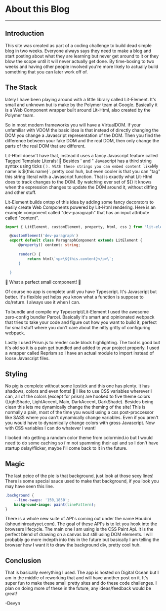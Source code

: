 # About this Blog
---
## Introduction

This site was created as part of a coding challenge to build dead simple blog in two weeks. Everyone always says they need to make a blog and start posting about what they are learning but never get around to it or they blow the scope until it will never actually get done. By time-boxing to two weeks and having other people involved you're more likely to actually build something that you can later work off of.

## The Stack

lately I have been playing around with a little library called Lit-Element. It's small and unknown but is make by the Polymer team at Google. Basically it is a Web Component wrapper built around Lit-Html, also created by the Polymer team. 

So in most modern frameworks you will have a VirtualDOM. If your unfamiliar with VDOM the basic idea is that instead of directly changing the DOM you change a Javascript representation of the DOM. Then you find the difference between your fake DOM and the real DOM, then only change the parts of the real DOM that are different.

Lit-Html doesn't have that, instead it uses a fancy Javascript feature called Tagged Template Literals! 🙌 Besides ' and " Javascript has a third string syntax using ticks ( ` ). With these strings you can embed content like `My name is ${this.name}`. pretty cool huh, but even cooler is that you can "tag" this string literal with a Javascript function. That is exactly what Lit-Html does to track changes to the DOM. By watching ever set of ${} it knows when the expression changes to update the DOM around it, without diffing and other stuff.

Lit-Element builds ontop of this idea by adding some fancy decorators to easily create Web Components powered by Lit-Html rendering. Here is an example component called "dev-paragraph" that has an input attribute called "content".

``` typescript
import { LitElement, customElement, property, html, css } from 'lit-element';

  @customElement('dev-paragraph')
  export default class ParagraphComponent extends LitElement {
      @property() content: string;
  
      render() {
          return html\`<p>\${this.content}</p>\`;
      }
  
  }
```

🎉 What a perfect small component! 🎉

Of course no app is complete until you have Typescript. It's Javascript but better. It's flexible yet helps you know what a function is suppose to do/return. I always use it when I can.

To bundle and compile my Typescript/Lit-Element I used the awesome zero-config bundler Parcel. Basically it's smart and opinionated webpack that tries to take your code and figure out how you want to build it, perfect for small stuff where you don't care about the nitty gritty of configuring webpack.

Lastly I used Prism.js to render code block highlighting. The tool is good but it's old so it is a pain get bundled and added to your project properly. I used a wrapper called Reprism so I have an actual module to import instead of loose Javascript files.

## Styling

No pig is complete without some lipstick and this one has plenty. It has shadows, colors and even fonts! 🙌 I like to use CSS variables wherever I can, all of the colors (except for prism) are hooked to five theme colors (LightShade, LightAccent, Main, DarkAccent, DarkShade). Besides being clean this lets me dynamically change the theming of the site! This is normally a pain, most of the time you would using a css post-proccessor like SASS where you can't dynamically change variables. Even if you aren't you would have to dynamically change colors with gross Javascript. Now with CSS variables I can do whatever I want!

I looked into getting a random color theme from colormind.io but I would need to do some caching so i'm not spamming their api and so I don't have startup delay/flicker, maybe I'll come back to it in the future.

## Magic
The last peice of the pie is that background, just look at those sexy lines! There is some special sauce used to make that background, if you look you may have seen this line.

``` css
.background {
    --line-swaps: '150,1850';
    background-image: paint(linePattern);
}
```

There is a whole new suite of API's coming out under the name Houdini (ishoudinireadyyet.com). The goal of these API's is to let you hook into the browsers lifecycle. The main one I am using is the CSS Paint Api. It is the perfect blend of drawing on a canvas but still using DOM elements. I will probably go more indepth into this in the future but basically I am telling the browser how I want it to draw the background div, pretty cool huh.

## Conclusion
That is basically everything I used. The app is hosted on Digital Ocean but I am in the middle of reworking that and will have another post on it. It's super fun to make these small pretty sites and do these code challenges. I plan on doing more of these in the future, any ideas/feedback would be great!

-Devyn